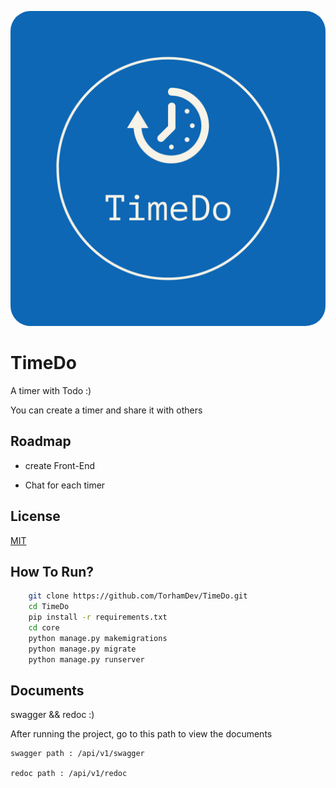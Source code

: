 
<p align="center">
<img src='./logo.jpg' style="border: white;border-radius: 2pc;" alt='TimeDo-logo'/>
</p>


# TimeDo

A timer with Todo :)

You can create a timer and share it with others



## Roadmap

- create Front-End

- Chat for each timer


## License

[MIT](https://choosealicense.com/licenses/mit/)


## How To Run?

```bash
    git clone https://github.com/TorhamDev/TimeDo.git
    cd TimeDo
    pip install -r requirements.txt
    cd core
    python manage.py makemigrations
    python manage.py migrate
    python manage.py runserver
```

## Documents

swagger && redoc :)

After running the project, go to this path to view the documents

```text
swagger path : /api/v1/swagger

redoc path : /api/v1/redoc
```
